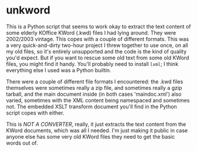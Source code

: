 # unkword

This is a Python script that seems to work okay to extract the text content of some elderly KOffice KWord (.kwd)
files I had lying around. They were 2002/2003 vintage. This copes with a couple of different formats. This was
a very quick-and-dirty two-hour project I threw together to use once, on all my old files, so it's entirely
unsupported and the code is the kind of quality you'd expect. But if you want to rescue some old text from some
old KWord files, you might find it handy. You'll probably need to install `lxml`; I think everything else I used
was a Python builtin.

There were a couple of different file formats I encountered: the .kwd files themselves were sometimes really a
zip file, and sometimes really a gzip tarball, and the main document inside (in both cases 'maindoc.xml') also
varied, sometimes with the XML content being namespaced and sometimes not. The embedded XSLT transform document
you'll find in the Python script copes with either.

This is *NOT A CONVERTER*, really, it just extracts the text content from the KWord documents, which was all I
needed. I'm just making it public in case anyone else has some very old KWord files they need to get the basic
words out of.
